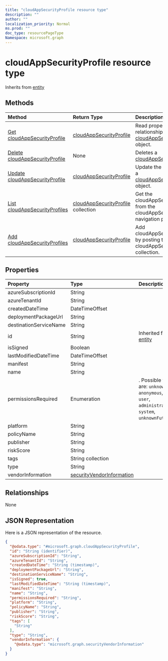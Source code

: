 ```yaml
---
title: "cloudAppSecurityProfile resource type"
description: ""
author: ""
localization_priority: Normal
ms.prod: ""
doc_type: resourcePageType
Namespace: microsoft.graph
---
```



# cloudAppSecurityProfile resource type




Inherits from [entity](../resources/entity.md)

## Methods
|Method|Return Type|Description|
|:---|:---|:---|
|[Get cloudAppSecurityProfile](../api/cloudappsecurityprofile-get.md)|[cloudAppSecurityProfile](../resources/cloudAppSecurityProfile.md)|Read properties and relationships of the [cloudAppSecurityProfile](../resources/cloudappsecurityprofile.md) object.|
|[Delete cloudAppSecurityProfile](../api/cloudappsecurityprofile-delete.md)|None|Deletes a [cloudAppSecurityProfile](../resources/cloudappsecurityprofile.md).|
|[Update cloudAppSecurityProfile](../api/cloudappsecurityprofile-update.md)|[cloudAppSecurityProfile](../resources/cloudAppSecurityProfile.md)|Update the properties of a [cloudAppSecurityProfile](../resources/cloudappsecurityprofile.md) object.|
|[List cloudAppSecurityProfiles](../api/security-list-cloudappsecurityprofiles.md)|[cloudAppSecurityProfile](../resources/cloudAppSecurityProfile.md) collection|Get the cloudAppSecurityProfiles from the cloudAppSecurityProfiles navigation property.|
|[Add cloudAppSecurityProfiles](../api/security-post-cloudappsecurityprofiles.md)|[cloudAppSecurityProfile](../resources/cloudAppSecurityProfile.md)|Add cloudAppSecurityProfiles by posting to the cloudAppSecurityProfiles collection.|

## Properties
|Property|Type|Description|
|:---|:---|:---|
|azureSubscriptionId|String||
|azureTenantId|String||
|createdDateTime|DateTimeOffset||
|deploymentPackageUrl|String||
|destinationServiceName|String||
|id|String| Inherited from [entity](../resources/entity.md)|
|isSigned|Boolean||
|lastModifiedDateTime|DateTimeOffset||
|manifest|String||
|name|String||
|permissionsRequired|Enumeration|. Possible values are: `unknown`, `anonymous`, `guest`, `user`, `administrator`, `system`, `unknownFutureValue`.|
|platform|String||
|policyName|String||
|publisher|String||
|riskScore|String||
|tags|String collection||
|type|String||
|vendorInformation|[securityVendorInformation](../resources/securityVendorInformation.md)||

## Relationships
None

## JSON Representation
Here is a JSON representation of the resource.
<!-- {
  "blockType": "resource",
  "keyProperty": "id",
  "@odata.type": "microsoft.graph.cloudAppSecurityProfile",
  "baseType": "microsoft.graph.entity",
  "openType": true
}
-->
``` json
{
  "@odata.type": "#microsoft.graph.cloudAppSecurityProfile",
  "id": "String (identifier)",
  "azureSubscriptionId": "String",
  "azureTenantId": "String",
  "createdDateTime": "String (timestamp)",
  "deploymentPackageUrl": "String",
  "destinationServiceName": "String",
  "isSigned": true,
  "lastModifiedDateTime": "String (timestamp)",
  "manifest": "String",
  "name": "String",
  "permissionsRequired": "String",
  "platform": "String",
  "policyName": "String",
  "publisher": "String",
  "riskScore": "String",
  "tags": [
    "String"
  ],
  "type": "String",
  "vendorInformation": {
    "@odata.type": "microsoft.graph.securityVendorInformation"
  }
}
```

